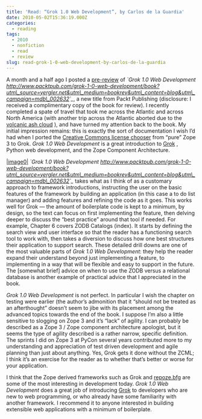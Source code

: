 ```yaml
---
title: 'Read: “Grok 1.0 Web Development”, by Carlos de la Guardia'
date: 2010-05-02T15:36:19.000Z
categories:
  - reading
tags:
  - 2010
  - nonfiction
  - read
  - review
slug: read-grok-1-0-web-development-by-carlos-de-la-guardia
---
```

A month and a half ago I posted a [pre-review][1]  of _\`Grok 1.0 Web Development <http://www.packtpub.com/grok-1-0-web-development/book?utm\_source=yergler.net&utm\_medium=bookrev&utm\_content=blog&utm\_campaign=mdb\_002632>\`\__, a new title from Packt Publishing (disclosure: I received a complimentary copy of the book for review). I recently completed a spate of travel that took me across the Atlantic and across North America (with another trip across the Atlantic aborted due to the [volcanic ash cloud][2] ), and have turned my attention back to the book. My initial impression remains: this is exactly the sort of documentation I wish I’d had when I ported the [Creative Commons license chooser][3]  from “pure” Zope 3 to Grok. _Grok 1.0 Web Development_ is a great introduction to [Grok][4] , Python web development, and the Zope Component Architecture.

[|image0|][5] _\`Grok 1.0 Web Development <http://www.packtpub.com/grok-1-0-web-development/book?utm\_source=yergler.net&utm\_medium=bookrev&utm\_content=blog&utm\_campaign=mdb\_002632>\`\__ takes what as I think of as a customary approach to framework introductions, instructing the user on the basic features of the framework by building an application (in this case a to do list manager) and adding features and refining the code as it goes. This works well for Grok — the amount of boilerplate code is kept to a minimum, by design, so the text can focus on first implementing the feature, then delving deeper to discuss the “best practice” around that tool if needed. For example, Chapter 6 covers <span class="caps">ZODB</span> Catalogs (index). It starts by defining the search view and user interface so that the reader has a functioning search tool to work with, then takes a diversion to discuss how one best structures their application to support search. These detailed drill downs are one of the most valuable parts of _Grok 1.0 Web Development_: they help the reader expand their understand beyond just implementing a feature, to implementing in a way that will be flexible and easy to support in the future. The [somewhat brief] advice on when to use the <span class="caps">ZODB</span> versus a relational database is another example of practical advice that I appreciated in the book.

_Grok 1.0 Web Development_ is not perfect. In particular I wish the chapter on testing were earlier (the author’s admonition that it “should not be treated as an afterthought” doesn’t seem to jibe with its placement among the advanced topics towards the end of the book. I suppose I’m also a little sensitive to slogging on Zope 3 and it’s “lack” of agility. I can probably be described as a Zope 3 / Zope component architecture apologist, but it seems the type of agility described is a rather narrow, specific definition. The sprints I did on Zope 3 at PyCon several years contributed more to my understanding and appreciation of test driven development and agile planning than just about anything. Yes, Grok gets it done without the <span class="caps">ZCML</span>; I think it’s an exercise for the reader as to whether that’s better or worse for your application.

I think that the Zope derived frameworks such as Grok and [repoze.bfg][6]  are some of the most interesting in development today. _Grok 1.0 Web Development_ does a great job of introducing [Grok][4]  to developers who are new to web programming, or who already have some familiarity with another framework. I recommend it to anyone interested in building extensible web applications with a minimum of boilerplate.



 [1]: http://yergler.net/blog/2010/03/16/pre-read-grok-1-0-web-development/
 [2]: http://en.wikipedia.org/wiki/2010_eruptions_of_Eyjafjallaj%C3%B6kull
 [3]: http://creativecommons.org/choose/
 [4]: http://grok.zope.org/
 [5]: http://www.packtpub.com/grok-1-0-web-development/book?utm_source=yergler.net&utm_medium=bookrev&utm_content=blog&utm_campaign=mdb_002632
 [6]: http://bfg.repoze.org/
